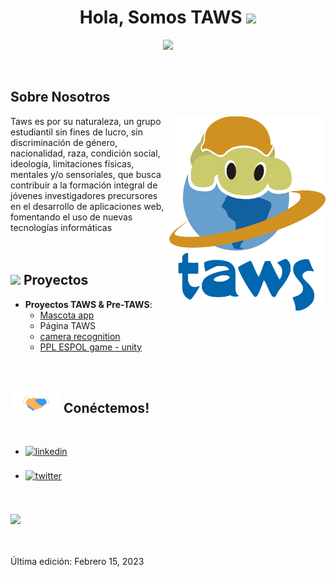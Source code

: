 <h1 align="center"><b>Hola, Somos TAWS </b><img src="https://media.giphy.com/media/hvRJCLFzcasrR4ia7z/giphy.gif" width="35"></h1>

<p align="center">
  <a href="https://github.com/DenverCoder1/readme-typing-svg"><img src="https://readme-typing-svg.herokuapp.com?font=Poppins&color=cyan&size=25&center=true&vCenter=true&width=600&height=100&lines=TAWS..&hearts;++;Comunidad+de+espol;Amigos;Desarrolladores;Investigadores;Ciencia+de+datos;Inteligencia+Artificial;Desarrollo+web+y+móvil;Active+learners...<3"></a>
</p>


<br>



<h2>Sobre Nosotros</h2>
<picture> <img align="right" src="https://github.com/Taws-Espol/.github/blob/main/logoTaws.png" width = 250px></picture>
Taws es por su naturaleza, un grupo estudiantil sin fines de lucro, sin discriminación de género, nacionalidad,
raza, condición social, ideología, limitaciones físicas, mentales y/o sensoriales, que busca contribuir a la formación
integral de jóvenes investigadores precursores en el desarrollo de aplicaciones web, fomentando el uso de nuevas 
tecnologías informáticas


<br>
<br>
<br>

## <img src="https://media2.giphy.com/media/QssGEmpkyEOhBCb7e1/giphy.gif?cid=ecf05e47a0n3gi1bfqntqmob8g9aid1oyj2wr3ds3mg700bl&rid=giphy.gif" width ="25"><b> Proyectos</b>

<p align="center">

   
- **Proyectos TAWS & Pre-TAWS**:
  * [Mascota app](https://github.com/Taws-Espol/mascota_app)
  * Página TAWS
  * [camera recognition](https://github.com/Taws-Espol/camera_recognition)
  * [PPL ESPOL game - unity](https://github.com/Taws-Espol/PreTawsG5-Unity)
  


<br>


## <img src="https://github.com/Taws-Espol/.github/blob/main/handshake.gif" width ="80"><b> Conéctemos!</b>
<br>
<div align='left'>

<ul>

<li>
<a href="https://www.linkedin.com/company/tawsespol/" target="_blank">
<img src="https://img.shields.io/badge/linkedin:  tawsespol-%2300acee.svg?color=405DE6&style=for-the-badge&logo=linkedin&logoColor=white" alt=linkedin style="margin-bottom: 5px;"/>
</a>
</li>

<br>

<li>
<a href="https://twitter.com/TAWSespol" target="_blank">
<img src="https://img.shields.io/badge/twitter:  TAWSespol-%2300acee.svg?color=1DA1F2&style=for-the-badge&logo=twitter&logoColor=white" alt=twitter style="margin-bottom: 5px;"/>
</a>
</li>

<br>

	
</ul>
</div>

<br>
<img src="https://user-images.githubusercontent.com/73097560/115834477-dbab4500-a447-11eb-908a-139a6edaec5c.gif">
<br>
<br>
<br>

Última edición: Febrero 15, 2023
